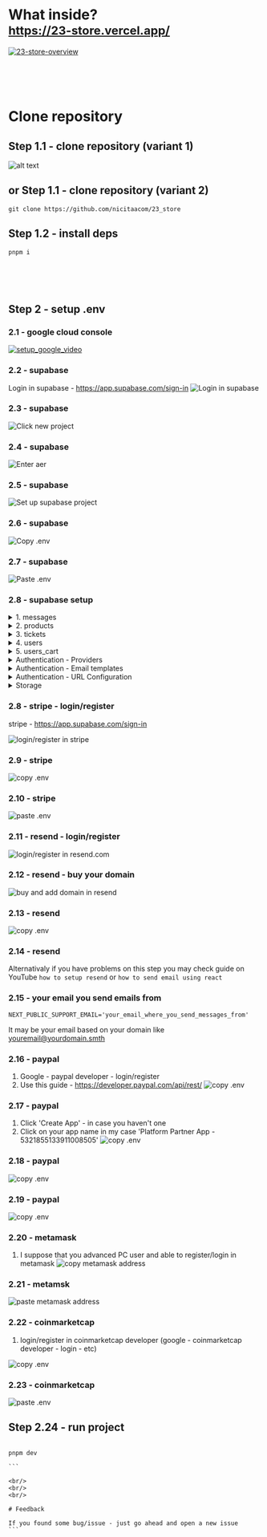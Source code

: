 # What inside? <br/> <sub> https://23-store.vercel.app/ </sub>

[![23-store-overview](https://i.imgur.com/F9FiGHK.jpg)](https://streamable.com/1zdhl7)

<br/>
<br/>
<br/>

# Clone repository

## Step 1.1 - clone repository (variant 1)

![alt text](https://i.imgur.com/9KSgjaN.png)

## or Step 1.1 - clone repository (variant 2)

```
git clone https://github.com/nicitaacom/23_store
```

## Step 1.2 - install deps

```
pnpm i
```

<br/>
<br/>
<br/>

## Step 2 - setup .env

### 2.1 - google cloud console

[![setup_google_video](https://i.imgur.com/s8F1YYA.png)](https://streamable.com/blib2f)

### 2.2 - supabase

Login in supabase - https://app.supabase.com/sign-in
![Login in supabase](https://i.imgur.com/zxJFahy.png)

### 2.3 - supabase

![Click new project](https://i.imgur.com/9YZGJ8j.png)

### 2.4 - supabase

![Enter aer](https://i.imgur.com/zxJFahy.png)

### 2.5 - supabase

![Set up supabase project](https://i.imgur.com/0xIb866.png)

### 2.6 - supabase

![Copy .env](https://i.imgur.com/Rh6rHtg.png)

### 2.7 - supabase

![Paste .env](https://i.imgur.com/KI7jpAR.png)

### 2.8 - supabase setup

<details>
<summary>1. messages</summary>

```sql
create table
  public.messages (
    id uuid not null default gen_random_uuid (),
    created_at timestamp with time zone not null default now(),
    ticket_id text not null,
    sender_id text not null,
    sender_username text not null,
    body text not null,
    images text[] null,
    seen boolean not null default false,
    sender_avatar_url text null,
    constraint messages_pkey primary key (id),
    constraint messages_ticket_id_fkey foreign key (ticket_id) references tickets (id)
  ) tablespace pg_default;
```

Allow select for SUPPORT and ADMIN roles

```sql
((( SELECT users.role
   FROM users
  WHERE (users.id = auth.uid())) = 'SUPPORT'::text) OR (( SELECT users.role
   FROM users
  WHERE (users.id = auth.uid())) = 'ADMIN'::text))
```

</details>

<details>
<summary>2. products</summary>

```sql
create table
  public.products (
    price_id character varying not null,
    title character varying not null,
    sub_title character varying not null,
    price numeric not null,
    img_url character varying[] not null,
    on_stock integer not null,
    owner_id uuid not null,
    id character varying not null,
    constraint products_pkey primary key (price_id, owner_id, id),
    constraint products_owner_id_fkey foreign key (owner_id) references auth.users (id) on update cascade on delete cascade
  ) tablespace pg_default;
```

**Allow delete for owner_id**

```sql
(owner_id = auth.uid())
```

**insert for authenticated users**

Target roles - authenticated

```sql
true
```

**select for all users**

```sql
true
```

**update for product owners**

```sql
(owner_id = auth.uid())
```

</details>

<details>
<summary>3. tickets</summary>

```sql
create table
  public.tickets (
    created_at timestamp with time zone not null default now(),
    is_open boolean not null default true,
    owner_username text not null,
    owner_id text not null,
    id text not null,
    last_message_body text not null default ''::text,
    owner_avatar_url text null,
    rate integer null,
    constraint tickets_pkey primary key (id)
  ) tablespace pg_default;
```

**allow close ticket for SUPPORT and ADMIN roles**

```sql
((( SELECT users.role
   FROM users
  WHERE (users.id = auth.uid())) = 'SUPPORT'::text) OR (( SELECT users.role
   FROM users
  WHERE (users.id = auth.uid())) = 'ADMIN'::text))
```

**allow select for SUPPORT and ADMIN**

```sql
((( SELECT users.role
   FROM users
  WHERE (users.id = auth.uid())) = 'SUPPORT'::text) OR (( SELECT users.role
   FROM users
  WHERE (users.id = auth.uid())) = 'ADMIN'::text))
```

</details>

<details>
<summary>4. users</summary>

```sql
create table
  public.users (
    id uuid not null,
    created_at timestamp with time zone not null default now(),
    username text not null,
    email text not null,
    avatar_url text null,
    role text not null default 'USER'::text,
    email_confirmed_at timestamp with time zone null,
    providers text[] null default '{}'::text[],
    constraint users_pkey primary key (id),
    constraint users_id_fkey foreign key (id) references auth.users (id) on update cascade on delete cascade
  ) tablespace pg_default;
```

**allow select for users based on their ids**

```sql
(id = auth.uid())
```

</details>

<details>
<summary>5. users_cart</summary>

```sql
create table
  public.users_cart (
    id uuid not null,
    created_at timestamp with time zone not null default now(),
    cart_products jsonb not null default '{}'::jsonb,
    constraint users_cart1_pkey primary key (id),
    constraint users_cart_id_fkey foreign key (id) references auth.users (id) on update cascade on delete cascade
  ) tablespace pg_default;
```

**allow select based on their id**

```sql
(id = auth.uid())
```

**allow user to update their carts**

```sql
(id = auth.uid())
```

</details>

<details>
<summary>Authentication - Providers</summary>

Email - enabled

- Confirm email - ON
- Secure email change - ON
- Secure password change - OFF
- Mailer OTP Expiration - 86400
- Min password length - 6

Google - enabled

- Client ID (for OAuth) - `paste from .env`
- Client Secret (for OAuth) - `paste from .env`

Twitter - enabled

API key - `paste from .env`
API Secret Key - `paste from .env`

</details>

<details>
<summary>Authentication - Email templates</summary>

Adjust another emails for `Invite user` `Magic link` `Change email address` `Reset password` if needed

Confirm signup

```html
<table style="max-width: 640px; width: 100%;background-color:rgb(32,32,32)" align="center">
  <table style="min-width:100%;margin:0rem;padding:1rem 0rem;text-align:center">
    <tbody>
      <tr>
        <td></td>
      </tr>
    </tbody>
  </table>

  <tr>
    <td style="text-align:center">
      <img src="https://i.imgur.com/KmMEBux.png" alt="" style="width: 40%;" />
    </td>
  </tr>
  <tr>
    <td style="font-weight: bold; text-align:center;font-size: 18px; color: #666666; padding: 10px 0;">
      Verify your email on 23_store
    </td>
  </tr>
  <tr>
    <td style="text-align: center;">
      <a
        href="{{ .ConfirmationURL }}"
        style="display: inline-block; background-color: #4CAF50; color: #1f1f1f; padding: 10px 20px; text-align: center; text-decoration: none; border-radius: 4px; cursor: pointer; font-weight: bold;">
        Verify email
      </a>
    </td>
  </tr>

  <table style="border-top:1px solid #999999;min-width:100%;margin:1rem 0rem;padding:1rem 0rem;text-align:center">
    <tbody>
      <tr>
        <td>
          <a
            href="http://localhost:8000/support"
            style="color:rgb(64,125,237);text-decoration:none;margin:0px;font-size:0.875rem;line-height:1.25rem;text-align:center;margin-right:1rem"
            target="_blank"
            data-saferedirecturl="https://www.google.com/url?q=http://localhost:8000/support&amp;source=gmail&amp;ust=1696683582414000&amp;usg=AOvVaw1cLGx1tiGtSp3MUWJAOiih"
            >Support</a
          >
          <a
            href="http://localhost:8000/feedback"
            style="color:rgb(64,125,237);text-decoration:none;margin:0px;font-size:0.875rem;line-height:1.25rem;text-align:center;margin-right:1rem"
            target="_blank"
            data-saferedirecturl="https://www.google.com/url?q=http://localhost:8000/feedback&amp;source=gmail&amp;ust=1696683582414000&amp;usg=AOvVaw2J2syDW1hX-6J6kkisMOBZ"
            >Feedback</a
          >
        </td>
      </tr>
    </tbody>
  </table>
</table>
```

</details>

<details>
<summary>Authentication - URL Configuration</summary>

Site URL - https://23-store.vercel.app<br/>

Redirect URLs: (note that its better to don't use \*\* - use path without \*\* instead)

```md
http://localhost:3023/\*\* (I hate prettier)

https://23-store.vercel.app/auth/callback/credentials

https://23-store.vercel.app/?modal=AuthModal&variant=resetPassword&code=**

https://23-store.vercel.app/error?error_description=**

https://23-store.vercel.app/auth/completed?code=**

https://23-store.vercel.app/**

https://23-store.vercel.app/auth/callback/oauth?provider=**
```

</details>

<details>

<summary>Storage</summary>

1. Create new bucked called 'public' and make 'public bucket' - ON

2. Create RLS policy for that bucket

Allow select and instert for all users

```sql
(bucket_id = 'public'::text)
```

I noticed only here that only authenticated users may instert
so you may adjust this RLS policy if you want

</details>

### 2.8 - stripe - login/register

stripe - https://app.supabase.com/sign-in

![login/register in stripe](https://i.imgur.com/D7OZC93.png)

### 2.9 - stripe

![copy .env](https://i.imgur.com/1BgzWI2.png)

### 2.10 - stripe

![paste .env](https://i.imgur.com/LPiFK31.png)

### 2.11 - resend - login/register

![login/register in resend.com](https://i.imgur.com/reEKSuH.png)

### 2.12 - resend - buy your domain

![buy and add domain in resend](https://i.imgur.com/DAAQgbN.png)

### 2.13 - resend

![copy .env](https://i.imgur.com/gFqtYtU.png)

### 2.14 - resend

Alternativaly if you have problems on this step you may check guide on YouTube
`how to setup resend` or `how to send email using react`

### 2.15 - your email you send emails from

`NEXT_PUBLIC_SUPPORT_EMAIL='your_email_where_you_send_messages_from'`

It may be your email based on your domain like youremail@yourdomain.smth

### 2.16 - paypal

1. Google - paypal developer - login/register
2. Use this guide - https://developer.paypal.com/api/rest/
   ![copy .env](https://i.imgur.com/8G5BXuq.png)

### 2.17 - paypal

1. Click 'Create App' - in case you haven't one
2. Click on your app name in my case 'Platform Partner App - 5321855133911008505'
   ![copy .env](https://i.imgur.com/ojdT3vb.png)

### 2.18 - paypal

![copy .env](https://i.imgur.com/BLvt8O1.png)

### 2.19 - paypal

![copy .env](https://i.imgur.com/3b0Shg7.png)

### 2.20 - metamask

1. I suppose that you advanced PC user and able to register/login in metamask
   ![copy metamask address](https://i.imgur.com/l9nTHB6.png)

### 2.21 - metamsk

![paste metamask address](https://i.imgur.com/r5Xai6j.png)

### 2.22 - coinmarketcap

1. login/register in coinmarketcap developer (google - coinmarketcap developer - login - etc)

![copy .env](https://i.imgur.com/w2aTQki.png)

### 2.23 - coinmarketcap

![paste .env](https://i.imgur.com/i5n4wDH.png)

## Step 2.24 - run project

````

pnpm dev

```

<br/>
<br/>
<br/>

# Feedback

If you found some bug/issue - just go ahead and open a new issue
```
````
